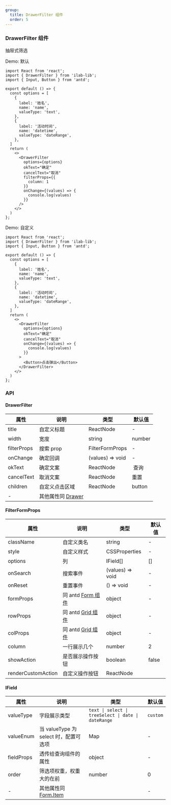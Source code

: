 ```yaml
---
group:
  title: DrawerFilter 组件
  order: 5
---
```

### DrawerFilter 组件

抽屉式筛选

Demo: 默认

```tsx
import React from 'react';
import { DrawerFilter } from 'ilab-lib';
import { Input, Button } from 'antd';

export default () => {
  const options = [
    {
      label: '姓名',
      name: 'name',
      valueType: 'text',
    },
    {
      label: '活动时间',
      name: 'datetime',
      valueType: 'dateRange',
    },
  ]
  return (
    <>
      <DrawerFilter
        options={options}
        okText="确定"
        cancelText="取消"
        filterProps={{
          column: 1
        }}
        onChange={(values) => {
          console.log(values)
        }}
      />
    </>
  )
};
```
Demo: 自定义

```tsx
import React from 'react';
import { DrawerFilter } from 'ilab-lib';
import { Input, Button } from 'antd';

export default () => {
  const options = [
    {
      label: '姓名',
      name: 'name',
      valueType: 'text',
    },
    {
      label: '活动时间',
      name: 'datetime',
      valueType: 'dateRange',
    },
  ]
  return (
    <>
      <DrawerFilter
        options={options}
        okText="确定"
        cancelText="取消"
        onChange={(values) => {
          console.log(values)
        }}
      >
        <Button>点击弹出</Button>
      </DrawerFilter>
    </>
  )
};
```

### API

#### DrawerFilter

| 属性             | 说明                                                            | 类型                | 默认值  |
| ---------------- | --------------------------------------------------------------- | ------------------- | ------- |
| title           | 自定义标题                                    | ReactNode            | -       |
| width           | 宽度                                    | string | number            | 520       |
| filterProps         | 搜索 prop                              |  FilterFormProps  | -       |
| onChange          | 确定回调                                                        | (values) => void    | -       |
| okText         | 确定文案                                            | ReactNode |  查询 |
| cancelText | 取消文案                                                    | ReactNode             | 重置    |
| children         | 自定义点击区域                                            | ReactNode | button |
| -           | 其他属性同 [Drawer](https://ant.design/components/drawer-cn/#API)

#### FilterFormProps
| 属性             | 说明                                                            | 类型                | 默认值  |
| ---------------- | --------------------------------------------------------------- | ------------------- | ------- |
| className           | 自定义类名                                    | string            | -       |
| style           | 自定义样式                                    | CSSProperties            | -       |
| options           | 列                                    | IField[]            | []       |
| onSearch         | 搜索事件                                                        | (values) => void    | -       |
| onReset          | 重置事件                                                        | () => void    | -       |
| formProps        | 同 antd [Form 组件](https://ant.design/components/form-cn/#API) | object              | -       |
| rowProps        | 同 antd [Grid 组件](https://ant.design/components/grid-cn/#Row) | object              | -       |
| colProps        | 同 antd [Grid 组件](https://ant.design/components/grid-cn/#Col) | object              | -       |
| column         | 一行展示几个                                            | number | 2 |
| showAction | 是否展示操作按钮                                                    | boolean             | false    |
| renderCustomAction | 自定义操作按钮                                                    | ReactNode             |     |


#### IField

| 属性        | 说明                                                                     | 类型                                                | 默认值 |
| ----------- | ------------------------------------------------------------------------ | --------------------------------------------------- | ------ |
| valueType   | 字段展示类型                                                             | `text \| select \| treeSelect \| date \| dateRange`  | `custom`
| valueEnum   | 当 valueType 为 select 时，配置可选项                                    | Map                                                 | -      |
| fieldProps | 透传给查询组件的属性                                                     | object                                              | -      |
| order       | 筛选项权重，权重大的在前                                                 | number                                              | 0      |
| -           | 其他属性同 [Form.Item](https://ant.design/components/form-cn/#Form.Item) |                                                     | -      |
